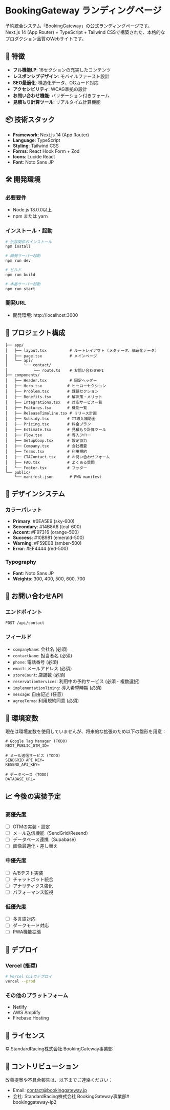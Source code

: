 # BookingGateway ランディングページ

予約統合システム「BookingGateway」の公式ランディングページです。Next.js 14 (App Router) + TypeScript + Tailwind CSSで構築された、本格的なプロダクション品質のWebサイトです。

## 🚀 特徴

- **フル機能LP**: 16セクションの充実したコンテンツ
- **レスポンシブデザイン**: モバイルファースト設計
- **SEO最適化**: 構造化データ、OGカード対応
- **アクセシビリティ**: WCAG準拠の設計
- **お問い合わせ機能**: バリデーション付きフォーム
- **見積もり計算ツール**: リアルタイム計算機能

## 📦 技術スタック

- **Framework**: Next.js 14 (App Router)
- **Language**: TypeScript
- **Styling**: Tailwind CSS
- **Forms**: React Hook Form + Zod
- **Icons**: Lucide React
- **Font**: Noto Sans JP

## 🛠 開発環境

### 必要要件
- Node.js 18.0.0以上
- npm または yarn

### インストール・起動

```bash
# 依存関係のインストール
npm install

# 開発サーバー起動
npm run dev

# ビルド
npm run build

# 本番サーバー起動
npm run start
```

### 開発URL
- 開発環境: http://localhost:3000

## 📁 プロジェクト構成

```
├── app/
│   ├── layout.tsx          # ルートレイアウト (メタデータ、構造化データ)
│   ├── page.tsx            # メインページ
│   └── api/
│       └── contact/
│           └── route.ts    # お問い合わせAPI
├── components/
│   ├── Header.tsx          # 固定ヘッダー
│   ├── Hero.tsx           # ヒーローセクション
│   ├── Problem.tsx        # 課題セクション
│   ├── Benefits.tsx       # 解決策・メリット
│   ├── Integrations.tsx   # 対応サービス一覧
│   ├── Features.tsx       # 機能一覧
│   ├── ReleaseTimeline.tsx # リリース計画
│   ├── Subsidy.tsx        # IT導入補助金
│   ├── Pricing.tsx        # 料金プラン
│   ├── Estimate.tsx       # 見積もり計算ツール
│   ├── Flow.tsx           # 導入フロー
│   ├── SetupCoop.tsx      # 設定協力
│   ├── Company.tsx        # 会社概要
│   ├── Terms.tsx          # 利用規約
│   ├── CTAContact.tsx     # お問い合わせフォーム
│   ├── FAQ.tsx            # よくある質問
│   └── Footer.tsx         # フッター
└── public/
    └── manifest.json       # PWA manifest
```

## 🎨 デザインシステム

### カラーパレット
- **Primary**: #0EA5E9 (sky-600)
- **Secondary**: #14B8A6 (teal-600) 
- **Accent**: #F97316 (orange-500)
- **Success**: #10B981 (emerald-500)
- **Warning**: #F59E0B (amber-500)
- **Error**: #EF4444 (red-500)

### Typography
- **Font**: Noto Sans JP
- **Weights**: 300, 400, 500, 600, 700

## 📧 お問い合わせAPI

### エンドポイント
`POST /api/contact`

### フィールド
- `companyName`: 会社名 (必須)
- `contactName`: 担当者名 (必須)
- `phone`: 電話番号 (必須)
- `email`: メールアドレス (必須)
- `storeCount`: 店舗数 (必須)
- `reservationServices`: 利用中の予約サービス (必須・複数選択)
- `implementationTiming`: 導入希望時期 (必須)
- `message`: 自由記述 (任意)
- `agreeTerms`: 利用規約同意 (必須)

## 🔧 環境変数

現在は環境変数を使用していませんが、将来的な拡張のため以下の雛形を用意：

```env
# Google Tag Manager (TODO)
NEXT_PUBLIC_GTM_ID=

# メール送信サービス (TODO)
SENDGRID_API_KEY=
RESEND_API_KEY=

# データベース (TODO)
DATABASE_URL=
```

## 📈 今後の実装予定

### 高優先度
- [ ] GTMの実装・設定
- [ ] メール送信機能（SendGrid/Resend）
- [ ] データベース連携（Supabase）
- [ ] 画像最適化・差し替え

### 中優先度
- [ ] A/Bテスト実装
- [ ] チャットボット統合
- [ ] アナリティクス強化
- [ ] パフォーマンス監視

### 低優先度
- [ ] 多言語対応
- [ ] ダークモード対応
- [ ] PWA機能拡張

## 🚀 デプロイ

### Vercel (推奨)
```bash
# Vercel CLIでデプロイ
vercel --prod
```

### その他のプラットフォーム
- Netlify
- AWS Amplify
- Firebase Hosting

## 📝 ライセンス

© StandardRacing株式会社 BookingGateway事業部

## 🤝 コントリビューション

改善提案や不具合報告は、以下までご連絡ください：
- Email: contact@bookinggateway.jp
- 会社: StandardRacing株式会社 BookingGateway事業部# bookinggateway-lp2
